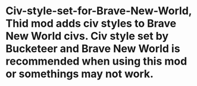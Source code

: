# Civ-style-set-for-Brave-New-World, Thid mod adds civ styles to Brave New World civs. Civ style set by Bucketeer and Brave New World is recommended when using this mod or somethings may not work.
